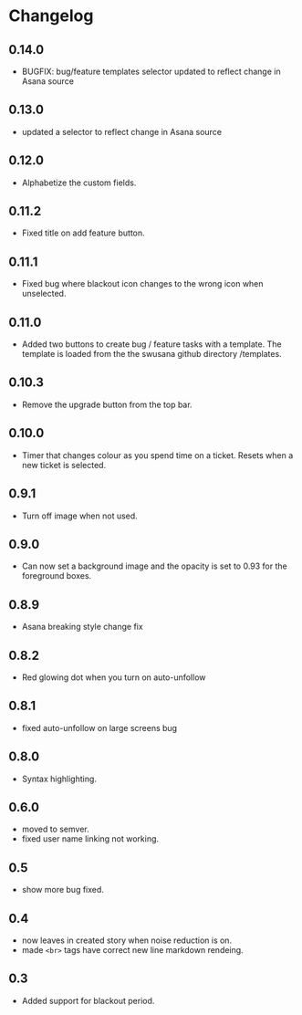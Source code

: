 # Changelog

0.14.0
--
- BUGFIX: bug/feature templates selector updated to reflect change in Asana source

0.13.0
--
- updated a selector to reflect change in Asana source

0.12.0
--
- Alphabetize the custom fields.

0.11.2
--
- Fixed title on add feature button.

0.11.1
--
- Fixed bug where blackout icon changes to the wrong icon when unselected.

0.11.0
--
- Added two buttons to create bug / feature tasks with a template.  The template is loaded from the the swusana github directory /templates.

0.10.3
--
- Remove the upgrade button from the top bar.

0.10.0
--
- Timer that changes colour as you spend time on a ticket.  Resets when a new ticket is selected.

0.9.1
--
- Turn off image when not used.

0.9.0
--
- Can now set a background image and the opacity is set to 0.93 for the foreground boxes.

0.8.9
--
- Asana breaking style change fix 

0.8.2
-- 
- Red glowing dot when you turn on auto-unfollow

0.8.1
--
- fixed auto-unfollow on large screens bug

0.8.0
--
- Syntax highlighting.
 
0.6.0
--
- moved to semver.
- fixed user name linking not working.

0.5
--
- show more bug fixed.

0.4
--
- now leaves in created story when noise reduction is on.
- made `<br>` tags have correct new line markdown rendeing.

0.3
--
- Added support for blackout period.
